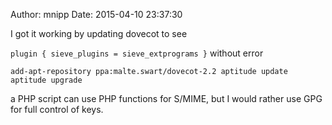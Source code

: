 Author: mnipp
Date: 2015-04-10 23:37:30

I got it working by updating dovecot to see 

`plugin {
    sieve_plugins = sieve_extprograms
}`
without error

`add-apt-repository ppa:malte.swart/dovecot-2.2
aptitude update
aptitude upgrade`

a PHP script can use PHP functions for  S/MIME, but I would rather use GPG for full control of keys.
